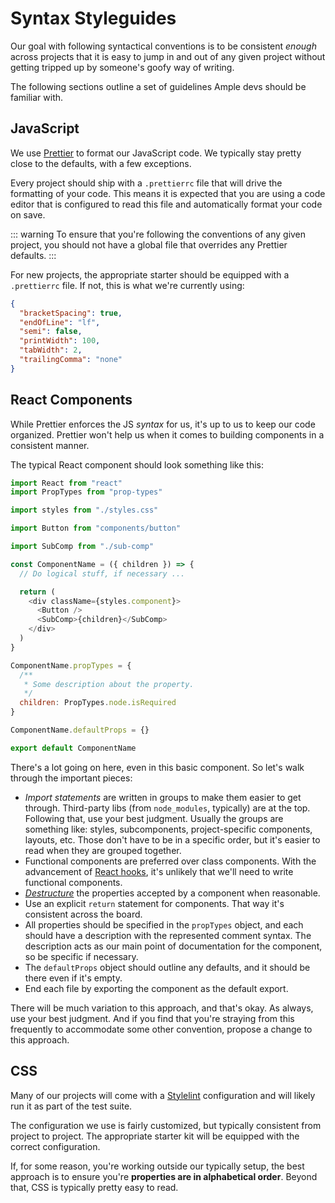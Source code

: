 # Syntax Styleguides

Our goal with following syntactical conventions is to be consistent _enough_ across projects that it is easy to jump in and out of any given project without getting tripped up by someone's goofy way of writing.

The following sections outline a set of guidelines Ample devs should be familiar with.

## JavaScript

We use [Prettier](https://prettier.io/) to format our JavaScript code. We typically stay pretty close to the defaults, with a few exceptions.

Every project should ship with a `.prettierrc` file that will drive the formatting of your code. This means it is expected that you are using a code editor that is configured to read this file and automatically format your code on save.

::: warning
To ensure that you're following the conventions of any given project, you should not have a global file that overrides any Prettier defaults.
:::

For new projects, the appropriate starter should be equipped with a `.prettierrc` file. If not, this is what we're currently using:

```json
{
  "bracketSpacing": true,
  "endOfLine": "lf",
  "semi": false,
  "printWidth": 100,
  "tabWidth": 2,
  "trailingComma": "none"
}
```

## React Components

While Prettier enforces the JS _syntax_ for us, it's up to us to keep our code organized. Prettier won't help us when it comes to building components in a consistent manner.

The typical React component should look something like this:

```js
import React from "react"
import PropTypes from "prop-types"

import styles from "./styles.css"

import Button from "components/button"

import SubComp from "./sub-comp"

const ComponentName = ({ children }) => {
  // Do logical stuff, if necessary ...

  return (
    <div className={styles.component}>
      <Button />
      <SubComp>{children}</SubComp>
    </div>
  )
}

ComponentName.propTypes = {
  /**
   * Some description about the property.
   */
  children: PropTypes.node.isRequired
}

ComponentName.defaultProps = {}

export default ComponentName
```

There's a lot going on here, even in this basic component. So let's walk through the important pieces:

- _Import statements_ are written in groups to make them easier to get through. Third-party libs (from `node_modules`, typically) are at the top. Following that, use your best judgment. Usually the groups are something like: styles, subcomponents, project-specific components, layouts, etc. Those don't have to be in a specific order, but it's easier to read when they are grouped together.
- Functional components are preferred over class components. With the advancement of [React hooks](https://reactjs.org/docs/hooks-intro.html), it's unlikely that we'll need to write functional components.
- [_Destructure_](https://developer.mozilla.org/en-US/docs/Web/JavaScript/Reference/Operators/Destructuring_assignment) the properties accepted by a component when reasonable.
- Use an explicit `return` statement for components. That way it's consistent across the board.
- All properties should be specified in the `propTypes` object, and each should have a description with the represented comment syntax. The description acts as our main point of documentation for the component, so be specific if necessary.
- The `defaultProps` object should outline any defaults, and it should be there even if it's empty.
- End each file by exporting the component as the default export.

There will be much variation to this approach, and that's okay. As always, use your best judgment. And if you find that you're straying from this frequently to accommodate some other convention, propose a change to this approach.

## CSS

Many of our projects will come with a [Stylelint](https://stylelint.io/) configuration and will likely run it as part of the test suite.

The configuration we use is fairly customized, but typically consistent from project to project. The appropriate starter kit will be equipped with the correct configuration.

If, for some reason, you're working outside our typically setup, the best approach is to ensure you're **properties are in alphabetical order**. Beyond that, CSS is typically pretty easy to read.
